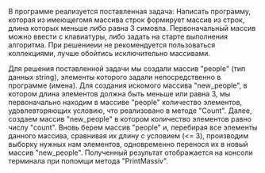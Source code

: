 В программе реализуется поставленная задача:
Написать программу, которая из имеющегомя массива строк формирует массив из строк, длина которых меньше либо равна 3 симовла. Первоначальный массив можно ввести с клавиатуры, либо задать на старте выполнения алгоритма. При решениеии не рекомендуется пользоваться коллекциями, лучше обойтись исключительно массивами.

Для решения поставленной задачи мы создали массив "people" (тип данных string), элементы которого задали непосредственно в программе (имена).
Для создания искомого массива "new_people", в котором длина элементов должна быть меньше или равна 3, мы первоначально находим в массиве "people" количество элементов, удовлевторяющих условию, что реализовано в методе "Count".
Далее, создаем массив "new_people" в котором количество элементов равно числу "count". 
Вновь берем массив "people" и, перебирая все элементы данного массива, сравнивая их длину с условием (<= 3), производим выборку нужных нам элементов, одновременно перенося их в новый массив "new_people". 
Полученный результат отображается на консоли терминала при попомщи метода "PrintMassiv". 